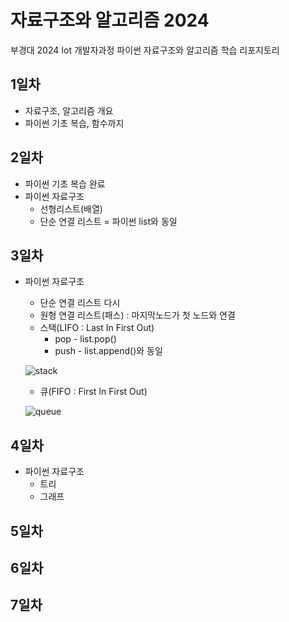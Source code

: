 # 자료구조와 알고리즘 2024
부경대 2024 Iot 개발자과정 파이썬 자료구조와 알고리즘 학습 리포지토리

## 1일차
- 자료구조, 알고리즘 개요
- 파이썬 기초 복습, 함수까지

## 2일차
- 파이썬 기초 복습 완료
- 파이썬 자료구조
    - 선형리스트(배열)
    - 단순 연결 리스트 = 파이썬 list와 동일

## 3일차
- 파이썬 자료구조
    - 단순 연결 리스트 다시
    - 원형 연결 리스트(패스) : 마지막노드가 첫 노드와 연결
    - 스택(LIFO : Last In First Out)
        - pop - list.pop()
        - push - list.append()와 동일

    ![stack](https://cs.lmu.edu/~ray/images/stack.gif)

    - 큐(FIFO : First In First Out)
    
    ![queue](https://upload.wikimedia.org/wikipedia/commons/6/6d/QUEUE.png)

## 4일차
- 파이썬 자료구조
    - 트리
    - 그래프

## 5일차


## 6일차

## 7일차